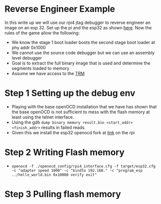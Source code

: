 # Reverse Engineer Example

In this write up we will use our rpi4 jtag debugger to reverse engineer an image on an esp 32. Set up the pi and the esp32 as shown [here](./Init_PI_JTAG_Test.md). Now the rules of the game allow the following:

* We know the stage 1 boot loader boots the second stage boot loader at phy addr 0x1000
* We cannot use the source code debugger but we can use an assembly level debugger
* Goal is to extract the full binary image that is used and determine the segments loaded to memory
* Assume we have access to the [TRM](../Docs/esp32_technical_reference_manual_en.pdf)

# Step 1 Setting up the debug env

* Playing with the base openOCD installation that we have has shown that the base openOCD is not sufficient to mess with the flash memory at least using the telnet interface.
* Using the gdb `dump binary memory result.bin <start_addr> <finish_addr>` results in failed reads.
* Given this we install the esp32 openocd fork at [link](https://github.com/espressif/openocd-esp32) on the rpi

# Step 2 Writing Flash memory

* `openocd -f ./openocd_config/rpi4_interface.cfg -f target/esp32.cfg -c "adapter speed 1000" -c "bindto 192.168." -c "program_esp ../hello_world.bin 0x10000 verify exit"`

# Step 3 Pulling flash memory